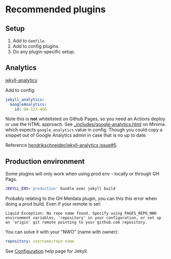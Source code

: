 # Recommended plugins


## Setup

1. Add to `Gemfile`.
2. Add to config plugins.
3. Do any plugin-specific setup.


## Analytics

[jekyll-analytics](https://github.com/hendrikschneider/jekyll-analytics)

Add to config:

```yaml
jekyll_analytics:
  GoogleAnalytics:
    id: UA-123-456
```

Note this is **not** whitelisted on Github Pages, so you need an Actions deploy or use the HTML approach. See [_includes/google-analytics.html](https://github.com/jekyll/minima/blob/master/_includes/google-analytics.html) on Minima. which expects `google_analytics` value in config. Though you could copy a snippet out of Google Analytics admin in case that is no up to date.

Reference [hendrikschneider/jekyll-analytics issue#5](https://github.com/hendrikschneider/jekyll-analytics/issues/5).


## Production environment


Some plugins will only work when using prod env - locally or through GH Pags.

```sh
JEKYLL_ENV='production' bundle exec jekyll build
```

Probably relating to the GH Metdata plugin, you can this this error when doing a prod build. Even if your remote is set:

```
Liquid Exception: No repo name found. Specify using PAGES_REPO_NWO environment variables, 'repository' in your configuration, or set up an 'origin' git remote pointing to your github.com repository.
```

You can solve it with your "NWO" (name with owner):

```yaml
repository: username/repo-name
```

See [Configuration](https://jekyll.github.io/github-metadata/configuration/) help page for Jekyll.
